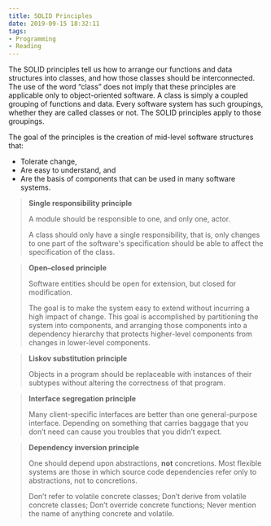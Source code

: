 ```yaml
---
title: SOLID Principles
date: 2019-09-15 18:32:11
tags:
- Programming
- Reading
---
```


The SOLID principles tell us how to arrange our functions and data structures into classes, and how those classes should be interconnected. The use of the word “class” does not imply that these principles are applicable only to object-oriented software. A class is simply a coupled grouping of functions and data. Every software system has such groupings, whether they are called classes or not. The SOLID principles apply to those groupings.

<!-- more -->

The goal of the principles is the creation of mid-level software structures that:
- Tolerate change,
- Are easy to understand, and
- Are the basis of components that can be used in many software systems.


> **Single responsibility principle**
>
> A module should be responsible to one, and only one, actor.
>
> A class should only have a single responsibility, that is, only changes to one part of the software's specification should be able to affect the specification of the class.

> **Open–closed principle**
>
> Software entities should be open for extension, but closed for modification.
> 
> The goal is to make the system easy to extend without incurring a high impact of change. This goal is accomplished by partitioning the system into components, and arranging those components into a dependency hierarchy that protects higher-level components from changes in lower-level components.

> **Liskov substitution principle**
>
> Objects in a program should be replaceable with instances of their subtypes without altering the correctness of that program.

> **Interface segregation principle**
>
> Many client-specific interfaces are better than one general-purpose interface. Depending on something that carries baggage that you don’t need can cause you troubles that you didn’t expect.

>**Dependency inversion principle**
>
> One should depend upon abstractions, **not** concretions. Most flexible systems are those in which source code dependencies refer only to abstractions, not to concretions.
>
> Don’t refer to volatile concrete classes; Don’t derive from volatile concrete classes; Don’t override concrete functions; Never mention the name of anything concrete and volatile.
